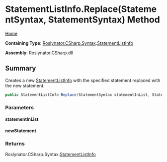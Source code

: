 <a name="_Top"></a>

# StatementListInfo\.Replace\(StatementSyntax, StatementSyntax\) Method

[Home](../../../../../README.md#_Top)

**Containing Type**: [Roslynator.CSharp.Syntax](../../README.md#_Top)\.[StatementListInfo](../README.md#_Top)

**Assembly**: Roslynator\.CSharp\.dll

## Summary

Creates a new [StatementListInfo](../README.md#_Top) with the specified statement replaced with the new statement\.

```csharp
public StatementListInfo Replace(StatementSyntax statementInList, StatementSyntax newStatement)
```

### Parameters

#### statementInList

#### newStatement

### Returns

Roslynator\.CSharp\.Syntax\.[StatementListInfo](../README.md#_Top)

